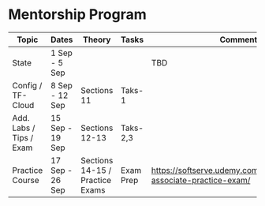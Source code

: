 # Mentorship Program
| Topic                     | Dates            | Theory                          | Tasks     | Comments                                                              |
|---------------------------|------------------|---------------------------------|-----------|-----------------------------------------------------------------------|
| State  | 1 Sep  - 5 Sep   |                  |                                 | TBD       |                                                                       |
| Config / TF-Cloud         | 8 Sep  - 12 Sep  | Sections 11                     | Taks-1    |                                                                       |
| Add. Labs / Tips / Exam   | 15 Sep - 19 Sep  | Sections 12-13                  | Taks-2,3  |                                                                       |
| Practice Course           | 17 Sep - 26 Sep  | Sections 14-15 / Practice Exams | Exam Prep | https://softserve.udemy.com/course/terraform-associate-practice-exam/ |